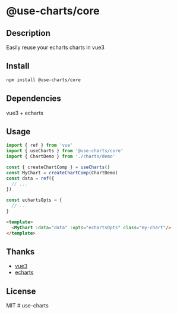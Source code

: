 # @use-charts/core

## Description

Easily reuse your echarts charts in vue3

## Install

```bash
npm install @use-charts/core
```

<!-- 依赖vue3和echarts -->
## Dependencies

vue3 + echarts

## Usage

```ts
import { ref } from 'vue'
import { useCharts } from '@use-charts/core'
import { ChartDemo } from './charts/demo'

const { createChartComp } = useCharts()
const MyChart = createChartComp(ChartDemo)
const data = ref({
  // ...
})

const echartsOpts = {
  // ...
}
```
```html
<template>
  <MyChart :data="data" :opts="echartsOpts" class="my-chart"/>
</template>
```

## Thanks
- [vue3](https://github.com/vuejs/core)
- [echarts](https://github.com/apache/echarts)

## License

MIT
#   u s e - c h a r t s  
 